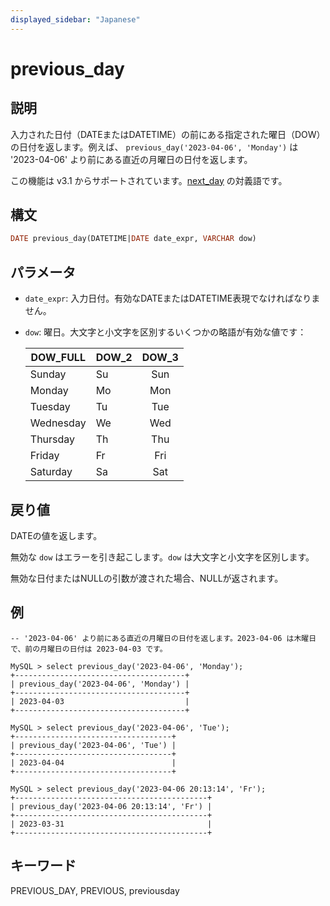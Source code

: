 ```yaml
---
displayed_sidebar: "Japanese"
---
```


# previous_day

## 説明

入力された日付（DATEまたはDATETIME）の前にある指定された曜日（DOW）の日付を返します。例えば、 `previous_day('2023-04-06', 'Monday')` は '2023-04-06' より前にある直近の月曜日の日付を返します。

この機能は v3.1 からサポートされています。[next_day](./next_day.md) の対義語です。

## 構文

```SQL
DATE previous_day(DATETIME|DATE date_expr, VARCHAR dow)
```

## パラメータ

- `date_expr`: 入力日付。有効なDATEまたはDATETIME表現でなければなりません。
- `dow`: 曜日。大文字と小文字を区別するいくつかの略語が有効な値です：

  | DOW_FULL  | DOW_2 | DOW_3 |
  | --------- | ----- |:-----:|
  | Sunday    | Su    | Sun   |
  | Monday    | Mo    | Mon   |
  | Tuesday   | Tu    | Tue   |
  | Wednesday | We    | Wed   |
  | Thursday  | Th    | Thu   |
  | Friday    | Fr    | Fri   |
  | Saturday  | Sa    | Sat   |

## 戻り値

DATEの値を返します。

無効な `dow` はエラーを引き起こします。`dow` は大文字と小文字を区別します。

無効な日付またはNULLの引数が渡された場合、NULLが返されます。

## 例

```Plain
-- '2023-04-06' より前にある直近の月曜日の日付を返します。2023-04-06 は木曜日で、前の月曜日の日付は 2023-04-03 です。

MySQL > select previous_day('2023-04-06', 'Monday');
+--------------------------------------+
| previous_day('2023-04-06', 'Monday') |
+--------------------------------------+
| 2023-04-03                           |
+--------------------------------------+

MySQL > select previous_day('2023-04-06', 'Tue');
+-----------------------------------+
| previous_day('2023-04-06', 'Tue') |
+-----------------------------------+
| 2023-04-04                        |
+-----------------------------------+

MySQL > select previous_day('2023-04-06 20:13:14', 'Fr');
+-------------------------------------------+
| previous_day('2023-04-06 20:13:14', 'Fr') |
+-------------------------------------------+
| 2023-03-31                                |
+-------------------------------------------+
```

## キーワード

PREVIOUS_DAY, PREVIOUS, previousday